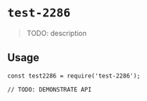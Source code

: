 # `test-2286`

> TODO: description

## Usage

```
const test2286 = require('test-2286');

// TODO: DEMONSTRATE API
```
